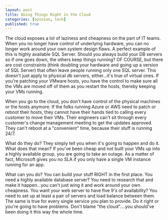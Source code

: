 ```yaml
---
layout: post
title: Doing Things Right in the Cloud
categories: [opinion, tech]
published: true
---
```


The cloud exposes a lot of laziness and cheapness on the part of IT teams.  When you no longer have control of underlying hardware, you can no longer work around your own system design flaws.   A perfect example of this is highly available SQL Server.  Should you always build your DB servers so if one goes down, the others keep things running?   OF COURSE, but there are cost constraints (think doubling your hardware and going up a version of SQL Server) that often leave people running only one SQL server.  This doesn't just apply to physical db servers, either...it's true of virtual ones.  If you're patching your VMware hosts, you have the control to make sure all the VMs are moved off of them as you restart the hosts, thereby keeping your VMs running.

When you go to the cloud, you don't have control of the physical machines or the hosts anymore.  If the folks running Azure or AWS need to patch or reboot their hosts, they cannot have their hands tied to calling every customer to move their VMs.  Their engineers can't sit through every customer's change management meeting to get the updates approved.   They can't reboot at a "convenient" time, because their stuff is running 24/7.

What do they do?   They simply tell you when it's going to happen and do it.  What does that mean?   If you've been cheap and not built your VMs up into a highly available group, you are going to take an outage.  As a matter of fact, Microsoft gives you no SLA if you only have a single VM instance running for an app.

What can you do?   You can build your stuff RIGHT in the first place.  You need a highly available database server?   You need to research that and make it happen...you can't just wing it and work around your own cheapness.  You want your web server to have five 9's of availability?   You need to set up at least a pair of servers and load balance between them.  The same is true for every single service you plan to provide.  Do it right or you're going to have problems.  Don't blame "the cloud"....you should've been doing it this way the whole time.